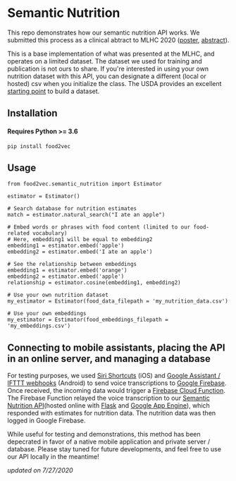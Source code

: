 # Semantic Nutrition
This repo demonstrates how our semantic nutrition API works. We submitted this process as a clinical abtract to MLHC 2020 ([poster](Poster_Semantic_Nutrition.pdf), [abstract](Abstract_Semantic_Nutrition.pdf)). 

This is a base implementation of what was presented at the MLHC, and operates on a limited dataset. The dataset we used for training and publication is not ours to share. If you're interested in using your own nutrition dataset with this API, you can designate a different (local or hosted) csv when you initialize the class. The USDA provides an excellent [starting point](https://fdc.nal.usda.gov) to build a dataset.

## Installation
#### Requires Python >= 3.6
```
pip install food2vec
```

## Usage

```
from food2vec.semantic_nutrition import Estimator

estimator = Estimator() 

# Search database for nutrition estimates
match = estimator.natural_search("I ate an apple") 

# Embed words or phrases with food content (limited to our food-related vocabulary)
# Here, embedding1 will be equal to embedding2
embedding1 = estimator.embed('apple')
embedding2 = estimator.embed('I ate an apple')

# See the relationship between embeddings
embedding1 = estimator.embed('orange')
embedding2 = estimator.embed('apple')
relationship = estimator.cosine(embedding1, embedding2)

# Use your own nutrition dataset
my_estimator = Estimator(food_data_filepath = 'my_nutrition_data.csv')

# Use your own embeddings
my_estimator = Estimator(food_embeddings_filepath = 'my_embeddings.csv')
```

## Connecting to mobile assistants, placing the API in an online server, and managing a database

For testing purposes, we used [Siri Shortcuts](https://support.apple.com/en-us/HT209055) (iOS) and [Google Assistant / IFTTT webhooks](https://ifttt.com/google_assistant) (Android) to send voice transcriptions to [Google Firebase](https://firebase.google.com/docs/storage/web/start). Once received, the incoming data would trigger a [Firebase Cloud Function](https://firebase.google.com/docs/functions). The Firebase Function relayed the voice transcription to our [Semantic Nutrition API](semantic.py)(hosted online with [Flask](https://flask.palletsprojects.com/en/1.1.x/quickstart/) and [Google App Engine](https://cloud.google.com/appengine/docs/standard/python3/building-app)), which responded with estimates for nutrition data. The nutrition data was then logged in Google Firebase.

While useful for testing and demonstrations, this method has been depecrated in favor of a native mobile application and private server / database. Please stay tuned for future developments, and feel free to use our API locally in the meantime!

*updated on 7/27/2020*
